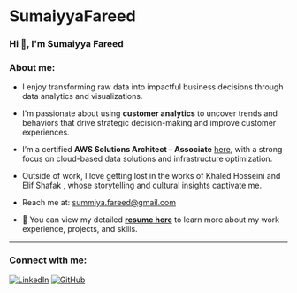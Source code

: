 # SumaiyyaFareed
 ### Hi 👋, I'm Sumaiyya Fareed




### About me:
- I enjoy transforming raw data into impactful business decisions through data analytics and visualizations.
- I'm passionate about using **customer analytics** to uncover trends and behaviors that drive strategic decision-making and improve customer experiences.
- I’m a certified **AWS Solutions Architect – Associate** [here](https://www.credly.com/badges/dd11a2fe-31fe-4d7a-9397-0ed3aaef12f4), with a strong focus on cloud-based data solutions and infrastructure optimization.
- Outside of work, I love getting lost in the works of Khaled Hosseini and Elif Shafak , whose storytelling and cultural insights captivate me.
- Reach me at: [summiya.fareed@gmail.com](mailto:summiya.fareed@gmail.com)

- 📝 You can view my detailed **[resume here](SumaiyyaFareed_Resume.pdf)** to learn more about my work experience, projects, and skills.

---

### Connect with me:
[![LinkedIn](https://img.shields.io/badge/LinkedIn-Connect-blue?style=flat-square&logo=linkedin)](https://www.linkedin.com/in/sumaiyyafareed/)
[![GitHub](https://img.shields.io/badge/GitHub-Follow-black?style=flat-square&logo=github)](https://github.com/SumaiyyaFareed)
